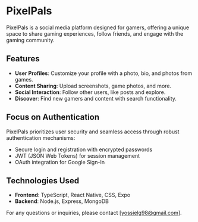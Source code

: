 # PixelPals

PixelPals is a social media platform designed for gamers, offering a unique space to share gaming experiences, follow friends, and engage with the gaming community.

## Features

- **User Profiles**: Customize your profile with a photo, bio, and photos from games.
- **Content Sharing**: Upload screenshots, game photos, and more.
- **Social Interaction**: Follow other users, like posts and explore.
- **Discover**: Find new gamers and content with search functionality.

## Focus on Authentication

PixelPals prioritizes user security and seamless access through robust authentication mechanisms:
- Secure login and registration with encrypted passwords
- JWT (JSON Web Tokens) for session management
- OAuth integration for Google Sign-In

## Technologies Used

- **Frontend**: TypeScript, React Native, CSS, Expo
- **Backend**: Node.js, Express, MongoDB
  
For any questions or inquiries, please contact [yossielg98@gmail.com].
